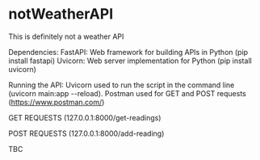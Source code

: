 # notWeatherAPI
This is definitely not a weather API

Dependencies:
FastAPI: Web framework for building APIs in Python (pip install fastapi)
Uvicorn: Web server implementation for Python (pip install uvicorn)

Running the API:
Uvicorn used to run the script in the command line (uvicorn main:app --reload).
Postman used for GET and POST requests (https://www.postman.com/)

GET REQUESTS
(127.0.0.1:8000/get-readings)

POST REQUESTS
(127.0.0.1:8000/add-reading)

TBC
